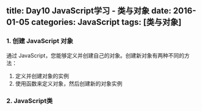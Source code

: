 title: Day10 JavaScript学习 - 类与对象
date: 2016-01-05
categories: JavaScript
tags: [类与对象]
---


### 1. 创建 JavaScript 对象

通过 JavaScript，您能够定义并创建自己的对象。创建新对象有两种不同的方法：

1. 定义并创建对象的实例
2. 使用函数来定义对象，然后创建新的对象实例

### 2. JavaScript类
